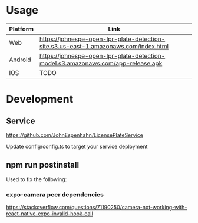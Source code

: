 # Usage

| Platform | Link |
| --- | --- |
| Web | https://johnespe-open-lpr-plate-detection-site.s3.us-east-1.amazonaws.com/index.html |
| Android | https://johnespe-open-lpr-plate-detection-model.s3.amazonaws.com/app-release.apk |
| IOS | TODO |



# Development

## Service

https://github.com/JohnEspenhahn/LicensePlateService

Update config/config.ts to target your service deployment

## npm run postinstall

Used to fix the following:

### expo-camera peer dependencies

https://stackoverflow.com/questions/71190250/camera-not-working-with-react-native-expo-invalid-hook-call
